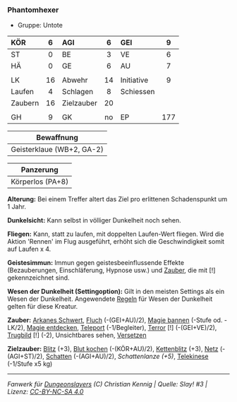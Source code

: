 ### Phantomhexer

- Gruppe: Untote

| KÖR     |  6  | AGI        |  6  | GEI        |  9  |
| :------ | :-: | :--------- | :-: | :--------- | :-: |
| ST      |  0  | BE         |  3  | VE         |  6  |
| HÄ      |  0  | GE         |  6  | AU         |  7  |
|         |     |            |     |            |     |
| LK      | 16  | Abwehr     | 14  | Initiative |  9  |
| Laufen  |  4  | Schlagen   |  8  | Schiessen  |     |
| Zaubern | 16  | Zielzauber | 20  |            |     |
|         |     |            |     |            |     |
| GH      |  9  | GK         | no  | EP         | 177 |

|        Bewaffnung         |
| :-----------------------: |
| Geisterklaue (WB+2, GA-2) |

|    Panzerung     |
| :--------------: |
| Körperlos (PA+8) |

**Alterung:** Bei einem Treffer altert das Ziel pro erlittenen Schadenspunkt um 1 Jahr.

**Dunkelsicht:** Kann selbst in völliger Dunkelheit noch sehen.

**Fliegen:** Kann, statt zu laufen, mit doppelten Laufen-Wert fliegen. Wird die Aktion 'Rennen' im Flug ausgeführt, erhöht sich die Geschwindigkeit somit auf Laufen x 4.

**Geistesimmun:** Immun gegen geistesbeeinflussende Effekte (Bezauberungen, Einschläferung, Hypnose usw.) und [Zauber](../../fanwerk/zauber/zauber.md), die mit [!] gekennzeichnet sind.

**Wesen der Dunkelheit (Settingoption):** Gilt in den meisten Settings als ein Wesen der Dunkelheit. Angewendete [Regeln](../../grw/regeln-proben.md) für Wesen der Dunkelheit gelten für diese Kreatur.

**Zauber:** [Arkanes Schwert](../../grw/zauber/arkanes-schwert.md), [Fluch](../../grw/zauber/fluch.md) (-(GEI+AU)/2), [Magie bannen](../../grw/zauber/magie-bannen.md) (-Stufe od. -LK/2), [Magie entdecken](../../grw/zauber/magie-entdecken.md), [Teleport](../../grw/zauber/teleport.md) (-1/Begleiter), [Terror](../../grw/zauber/terror.md) [!] (-(GEI+VE)/2), [Trugbild](../../grw/zauber/trugbild.md) [!] (-2), Unsichtbares sehen, [Versetzen](../../grw/zauber/versetzen.md)

**Zielzauber:** [Blitz](../../grw/zauber/blitz.md) (+3), [Blut kochen](../../grw/zauber/blut-kochen.md) (-(KÖR+AU)/2), [Kettenblitz](../../grw/zauber/kettenblitz.md) (+3), [Netz](../../grw/zauber/netz.md) (-(AGI+ST)/2), [Schatten](../../grw/zauber/schatten.md) (-(AGI+AU)/2), _Schattenlanze (+5)_, [Telekinese](../../grw/zauber/telekinese.md) (-1/Stufe x5 kg)

---

_Fanwerk für [Dungeonslayers](https://www.dungeonslayers.net/) (C) Christian Kennig | Quelle: Slay! #3 | Lizenz: [CC-BY-NC-SA 4.0](https://creativecommons.org/licenses/by-nc-sa/4.0/deed.de)_

